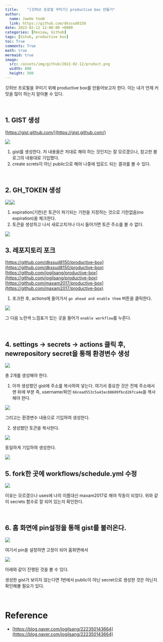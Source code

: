```yaml
---
title:    "[깃허브 프로필 꾸미기] productive box 만들기"
author:
  name: JaeHo YooN
  link: https://github.com/dkssud8150
date: 2022-02-12 12:00:00 +0800
categories: [Review, Github]
tags: [Gihub, productive box]
toc: True
comments: True
math: true
mermaid: true
image:
  src: /assets/img/github/2022-02-12/product.png
  width: 800
  height: 500
---
```


깃허브 프로필을 꾸미기 위해 productive box를 만들어보고자 한다. 이는 내가 언제 커밋을 많이 하는지 알아볼 수 있다.

<br>

## 1. GIST 생성

[https://gist.github.com/](https://gist.github.com/)

<img src="/assets/img/github/2022-02-12/gist.png">

1. gist를 생성한다. 저 내용들은 저대로 해야 하는 것인지는 잘 모르겠으나, 참고한 블로그의 내용대로 기입했다.
2. create screts이 아닌 pubilc으로 해야 나중에 업로드 되는 결과를 볼 수 있다.

<br>

## 2. GH_TOKEN 생성

<img src="/assets/img/github/2022-02-12/token1.png"><img src="/assets/img/github/2022-02-12/token2.png">

1. expiration(기한)은 토큰이 파기되는 기한을 지정하는 것으로 기한없음(no expiration)을 체크한다.
2. 토큰을 생성하고 나서 새로고치거나 다시 들어가면 토큰 주소를 볼 수 없다. 

<img src="/assets/img/github/2022-02-12/tokenre.png">

<br>

## 3. 레포지토리 포크

[https://github.com/dkssud8150/productive-box](https://github.com/dkssud8150/productive-box)
[https://github.com/jogilsang/productive-box](https://github.com/jogilsang/productive-box)
[https://github.com/maxam2017/productive-box](https://github.com/maxam2017/productive-box)


1. 포크한 후, actions에 들어가서 `go ahead and enable them` 버튼을 클릭한다.

<img src="/assets/img/github/2022-02-12/action.png">

그 다음 노란색 느낌표가 있는 곳을 들어가 `enable workflow`를 누른다.

<br>

## 4. settings -> secrets -> actions 클릭 후, newrepository secret을 통해 환경변수 생성

<img src="/assets/img/github/2022-02-12/secret.png">

총 2개를 생성해야 한다. 
1. 아까 생성했던 gist에 주소를 복사하여 넣는다. 여기서 중요한 것은 전체 주소에서 맨 뒤에 부분 즉, username/뒤인 `66cead553c5a43ac88609fbcd26fca4e`을 복사해야 한다.

<img src="/assets/img/github/2022-02-12/gist_id.png">

그리고는 환경변수 내용으로 기입하여 생성한다.

2. 생성했던 토큰을 복사한다.

<img src="/assets/img/github/2022-02-12/gist_token.png">

동일하게 기입하여 생성한다. 

<img src="/assets/img/github/2022-02-12/secret.png">

<br>

## 5. fork한 곳에 workflows/schedule.yml 수정

<img src="/assets/img/github/2022-02-12/schedule.png">

이유는 모르겠으나 uses에 나의 이름대신 maxam2017로 해야 작동이 되었다. 위와 같이 secrets 함수로 잘 되어 있는지 확인한다.

<br>

## 6. 홈 화면에 pin설정을 통해 gist를 불러온다.

<img src="/assets/img/github/2022-02-12/pin.png">

여기서 pin을 설정하면 고정이 되어 홈화면에서 

<img src="/assets/img/github/2022-02-12/pinned.png">

아래와 같이 진행된 것을 볼 수 있다.

생성한 gist가 보이지 않는다면 1번에서 public이 아닌 secret으로 생성한 것은 아닌지 확인해볼 필요가 있다.

<br>

# Reference

* [https://blog.naver.com/jogilsang/222350143664](https://blog.naver.com/jogilsang/222350143664)